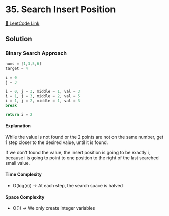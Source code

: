 # 35. Search Insert Position

[🔗 LeetCode Link](https://leetcode.com/problems/search-insert-position/description/)

## Solution

### Binary Search Approach

```python
nums = [1,3,5,6]
target = 4

i = 0
j = 3

i = 0, j = 3, middle = 1, val = 3
i = 1, j = 3, middle = 2, val = 5
i = 1, j = 2, middle = 1, val = 3
break

return i = 2
```

#### Explanation

While the value is not found or the 2 points are not on the same number,
get 1 step closer to the desired value, until it is found.

If we don't found the value, the insert position is going to be exactly i,
because i is going to point to one position to the right of the last
searched small value.

#### Time Complexity

- O(log(n)) -> At each step, the search space is halved

#### Space Complexity

- O(1) -> We only create integer variables
